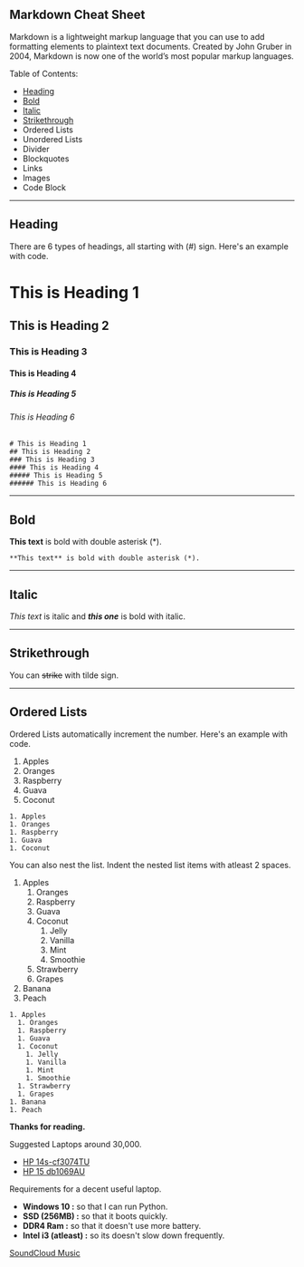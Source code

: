 ## Markdown Cheat Sheet

Markdown is a lightweight markup language that you can use to add formatting elements to plaintext text documents. Created by John Gruber in 2004, Markdown is now one of the world’s most popular markup languages.

Table of Contents:
- [Heading](#heading)
- [Bold](#bold)
- [Italic](#italic)
- [Strikethrough](#strikethrough)
- Ordered Lists
- Unordered Lists
- Divider
- Blockquotes
- Links
- Images
- Code Block

---

## Heading
There are 6 types of headings, all starting with (#) sign. Here's an example with code.

# This is Heading 1
## This is Heading 2
### This is Heading 3
#### This is Heading 4
##### This is Heading 5
###### This is Heading 6

```
# This is Heading 1
## This is Heading 2
### This is Heading 3
#### This is Heading 4
##### This is Heading 5
###### This is Heading 6
```

---

## Bold

**This text** is bold with double asterisk (*).
```
**This text** is bold with double asterisk (*).
```
---

## Italic
*This text* is italic and ***this one*** is bold with italic.

---

## Strikethrough

You can ~~strike~~ with tilde sign.

---






## Ordered Lists
Ordered Lists automatically increment the number. Here's an example with code.

1. Apples
1. Oranges
1. Raspberry
1. Guava
1. Coconut

```
1. Apples
1. Oranges
1. Raspberry
1. Guava
1. Coconut
```

You can also nest the list. Indent the nested list items with atleast 2 spaces.

1. Apples
    1. Oranges
    1. Raspberry
    1. Guava
    1. Coconut
        1. Jelly
        1. Vanilla
        1. Mint
        1. Smoothie
    1. Strawberry
    1. Grapes
1. Banana
1. Peach

```
1. Apples
  1. Oranges
  1. Raspberry
  1. Guava
  1. Coconut
    1. Jelly
    1. Vanilla
    1. Mint
    1. Smoothie
  1. Strawberry
  1. Grapes
1. Banana
1. Peach
```




**Thanks for reading.**




















Suggested Laptops around 30,000.
- [HP 14s-cf3074TU](https://www.flipkart.com/hp-14s-core-i3-10th-gen-8-gb-256-gb-ssd-windows-10-home-14s-cf3074tu-thin-light-laptop/p/itm2d6c5477c8512?marketplace=FLIPKART&iid=bcb2b844-fb3d-4f02-b426-a1791e7b8198.COMFU3NRNWRZZ7SZ.SEARCH&ppt=sp&lid=LSTCOMFU3NRNWRZZ7SZRF4PTK&srno=s_1_1&qH=e5b77be2e8be448e&pid=COMFU3NRNWRZZ7SZ&affid=niksornik&ssid=ii2xmbeh4w0000001607929449194&otracker1=search&ppn=sp&pageUID=1608004271357)
- [HP 15 db1069AU](https://www.amazon.in/gp/product/B083RD58F6/ref=as_li_tl?ie=UTF8&camp=3638&creative=24630&creativeASIN=B083RD58F6&linkCode=as2&tag=b2d-21&linkId=cbd298f8987c21888a7435e3d5e3bf36)

Requirements for a decent useful laptop.
- **Windows 10 :** so that I can run Python.
- **SSD (256MB) :** so that it boots quickly.
- **DDR4 Ram :** so that it doesn't use more battery.
- **Intel i3 (atleast) :** so its doesn't slow down frequently.


[SoundCloud Music](https://m.soundcloud.com/chrisheria/sets/workout-music)


